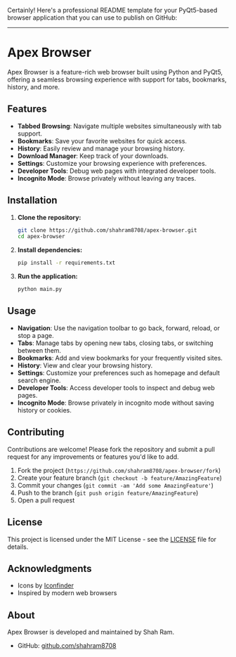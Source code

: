 Certainly! Here's a professional README template for your PyQt5-based browser application that you can use to publish on GitHub:

---

# Apex Browser

Apex Browser is a feature-rich web browser built using Python and PyQt5, offering a seamless browsing experience with support for tabs, bookmarks, history, and more.

## Features

- **Tabbed Browsing**: Navigate multiple websites simultaneously with tab support.
- **Bookmarks**: Save your favorite websites for quick access.
- **History**: Easily review and manage your browsing history.
- **Download Manager**: Keep track of your downloads.
- **Settings**: Customize your browsing experience with preferences.
- **Developer Tools**: Debug web pages with integrated developer tools.
- **Incognito Mode**: Browse privately without leaving any traces.

## Installation

1. **Clone the repository:**

   ```bash
   git clone https://github.com/shahram8708/apex-browser.git
   cd apex-browser
   ```

2. **Install dependencies:**

   ```bash
   pip install -r requirements.txt
   ```

3. **Run the application:**

   ```bash
   python main.py
   ```

## Usage

- **Navigation**: Use the navigation toolbar to go back, forward, reload, or stop a page.
- **Tabs**: Manage tabs by opening new tabs, closing tabs, or switching between them.
- **Bookmarks**: Add and view bookmarks for your frequently visited sites.
- **History**: View and clear your browsing history.
- **Settings**: Customize your preferences such as homepage and default search engine.
- **Developer Tools**: Access developer tools to inspect and debug web pages.
- **Incognito Mode**: Browse privately in incognito mode without saving history or cookies.

## Contributing

Contributions are welcome! Please fork the repository and submit a pull request for any improvements or features you'd like to add.

1. Fork the project (`https://github.com/shahram8708/apex-browser/fork`)
2. Create your feature branch (`git checkout -b feature/AmazingFeature`)
3. Commit your changes (`git commit -am 'Add some AmazingFeature'`)
4. Push to the branch (`git push origin feature/AmazingFeature`)
5. Open a pull request

## License

This project is licensed under the MIT License - see the [LICENSE](LICENSE) file for details.

## Acknowledgments

- Icons by [Iconfinder](https://www.iconfinder.com/)
- Inspired by modern web browsers

## About

Apex Browser is developed and maintained by Shah Ram.

- GitHub: [github.com/shahram8708](https://github.com/shahram8708)
